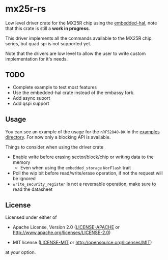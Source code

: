 # mx25r-rs
Low level driver crate for the MX25R chip using the [embedded-hal](https://github.com/rust-embedded/embedded-hal), note that this crate is still a **work in progress**.

This driver implements all the commands available to the MX25R chip series, but quad spi is not supported yet.

Note that the drivers are low level to allow the user to write custom implementation for it's needs.

## TODO
* Complete example to test most features
* Use the embedded-hal crate instead of the embassy fork.
* Add async suport
* Add qspi support

## Usage
You can see an example of the usage for the `nRF52840-DK` in the [examples directory](./examples/nrf52840-dk). For now only a blocking API is available.

Things to consider when using the driver crate

* Enable write before erasing sector/block/chip or writing data to the memory
  * Even when using the `embedded_storage` `NorFlash` trait
* Poll the wip bit before read/write/erase operation, if not the request will be ignored
* `write_security_register` is not a reversable operation, make sure to read the datasheet

## License

Licensed under either of

- Apache License, Version 2.0 ([LICENSE-APACHE](LICENSE-APACHE) or
  http://www.apache.org/licenses/LICENSE-2.0)

- MIT license ([LICENSE-MIT](LICENSE-MIT) or http://opensource.org/licenses/MIT)

at your option.
